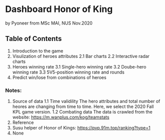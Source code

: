 # Dashboard Honor of King
by Pyoneer from MSc MAI, NUS
Nov.2020

## Table of Contents
1. Introduction to the game
2. Visulization of heroes attributes
  2.1 Bar charts
  2.2 Interactive radar charts
3. Heroes winning rate
  3.1 Single-hero winning rate
  3.2 Doube-hero winning rate
  3.3 5V5-position winning rate and rounds
4. Predict win/lose from combinations of heroes

### Notes:
1. Source of data
  1.1 Time validility
  The hero attributes and total number of heores are changing from time to time. Here, we select the 2020 Fall KPL game version.
  1.2 Combating data
  The data is crawled from the website: https://m.wanplus.com/kog/teamstats
2. Reference
  1. Susu helper of Honor of Kings: https://pvp.91m.top/ranking?type=1
  2. None
